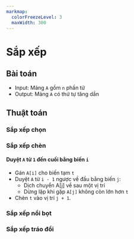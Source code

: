 ```yaml
---
markmap:
  colorFreezeLevel: 3
  maxWidth: 300
---
```


# Sắp xếp

## Bài toán

- Input: Mảng `A` gồm `n` phần tử
- Output: Mảng `A` có thứ tự tăng dần

## Thuật toán

### Sắp xếp chọn

### Sắp xếp chèn

#### Duyệt `A` từ `1` đến cuối bằng biến `i`

- Gán `A[i]` cho biến tạm `t`
- Duyệt `A` từ `i - 1` ngược về đầu bằng biến `j`:
    - Dịch chuyển A[j] về sau một vị trí
    - Dừng lặp khi gặp `A[j]` không còn lớn hơn `t`
- Chèn `t` vào vị trí `j + 1`.

### Sắp xếp nổi bọt

### Sắp xếp tráo đổi